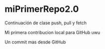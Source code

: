 # miPrimerRepo2.0
Continuación de clase push, pull y fetch

Mi primera contribucion local para GitHub uwu

Un commit mas desde GitHub

